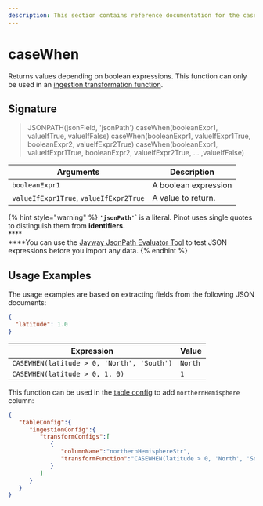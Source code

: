 ```yaml
---
description: This section contains reference documentation for the caseWhen function.
---
```


# caseWhen

Returns values depending on boolean expressions.
This function can only be used in an [ingestion transformation function](../../developers/advanced/ingestion-level-transformations.md).

## Signature

> JSONPATH(jsonField, 'jsonPath')
> caseWhen(booleanExpr1, valueIfTrue, valueIfFalse)
> caseWhen(booleanExpr1, valueIfExpr1True, booleanExpr2, valueIfExpr2True)
> caseWhen(booleanExpr1, valueIfExpr1True, booleanExpr2, valueIfExpr2True, ... ,valueIfFalse)

| Arguments    | Description                                                                                            |
| ------------ | ------------------------------------------------------------------------------------------------------ |
| `booleanExpr1`  | A boolean expression                                              |
| `valueIfExpr1True`, `valueIfExpr2True` | A value to return. |

{% hint style="warning" %}
**`'jsonPath'`**\` is a literal. Pinot uses single quotes to distinguish them from **identifiers.** \
****\
****You can use the [Jayway JsonPath Evaluator Tool](https://jsonpath.herokuapp.com/) to test JSON expressions before you import any data.
{% endhint %}

## Usage Examples

The usage examples are based on extracting fields from the following JSON documents:

```json
{
  "latitude": 1.0
}
```

| Expression                 | Value    |
| -------------------------- | -------- |
| `CASEWHEN(latitude > 0, 'North', 'South')` | `North` |
| `CASEWHEN(latitude > 0, 1, 0)` | `1` |

This function can be used in the [table config](../table.md) to add `northernHemisphere` column:

```json
{
   "tableConfig":{
      "ingestionConfig":{
         "transformConfigs":[
            {
               "columnName":"northernHemisphereStr",
               "transformFunction":"CASEWHEN(latitude > 0, 'North', 'South')"
            }
         ]
      }
   }
}
```
